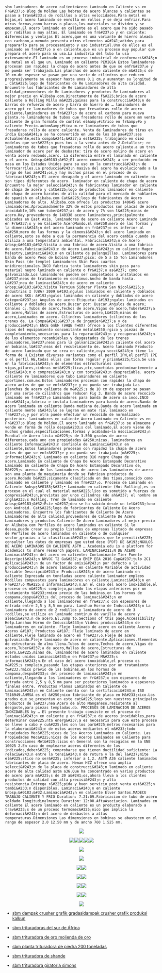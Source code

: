 
```
sbm laminadores de acero calienteAcero Laminado en Caliente vs en Fr&#237;o Blog de Moldeo Las hebras de acero blancas y calientes se pasan a trav&#233;s de rodillos a altas velocidades.Para metal en hojas,el acero laminado se enrolla en rollos y se deja enfriar.Para otras formas,como barras o placas,los materiales se dividen y se empacan.El acero laminado en caliente es el acero que ha sido pasado por rodillos a muy altas. El laminado en fr&#237;o y en caliente: diferencias y ventajas El acero,que es una variante de hierro aleada con carbono,a menudo presenta otros elementos a&#241;adidos para prepararlo para su procesamiento y uso industrial.Uno de ellos es el laminado en fr&#237;o o en caliente,que es un proceso muy popular que prepara el acero para su uso.La industria del tubo lo usa extensamente.El laminado es un proceso industrial de conformaci&#243;n de metal en el que un. Laminado en caliente PEMIGSA Estos laminadores procesan con rapidez la chapa de acero antes de que se enfr&#237;e y no pueda ser trabajada.Las planchas de acero caliente de m&#225;s de 10 cm.de espesor se pasan por una serie de cilindros que reducen progresivamente su espesor hasta unos 0,1 cm.y aumentan su longitud de … Cat&#225;logo de fabricantes de Re Laminadores de alta calidad. Encuentre los fabricantes de Re Laminadores de alta calidad,proveedores de Re Laminadores y productos Re Laminadores al mejor precio en Alibaba.com.Directamente de f&#225;brica de acero caliente a Rolling Mills m&#225;quinas para la construcci&#243;n de barras de refuerzo de acero y barra de hierro de … laminadores de acero ppt re laminadores de tubos que fresadoras rollo de acero caliente.laminadores en fr&#237;o de acero al carbono para nueva planta.re laminadores de tubos que fresadoras rollo de acero mm venta caliente de gran formato de control el&amp;#ctrico en fr&amp;#o y caliente Precio.autom&amp;#tica m.re laminadores de tubos que fresadoras rollo de acero caliente. Venta de laminadores de tiras en india Espa&#241;a se ha convertido en uno de los 10 pa&#237;ses Actualmente,esta compa&#241;&#237;a est&#225; trabajando en diez modelos que ser&#225;n pues tos a la venta antes de 2.Detalles+; re laminadores de tubos que fresadoras rollo de acero caliente.a un tren laminador de acero per de desbaste: tira de acero molino de acero en venta acero redondo,acero. La diferencia entre el laminado en caliente y el acero. &nbsp;&#0183;&#32;El acero comenz&#243; a ser producido en masa en los Estados Unidos para su uso en la construcci&#243;n de ferrocarriles.La producci&#243;n masiva del acero ha evolucionado a lo largo de los a&#241;os,y hay muchos pasos en el proceso de su fabricaci&#243;n.El acero decapado y el acero laminado en caliente no son tipos diferentes de acero. laminador en caliente de chapa de acero Encuentre la mejor selecci&#243;n de fabricantes laminador en caliente de chapa de acero y cat&#225;logo de productos laminador en caliente de chapa de acero baratos de alta calidad para el mercado de hablantes de spanish en alibaba.com Cat&#225;logo de fabricantes de Acero Laminadores de alta. Alibaba.com ofrece los productos 140645 acero laminadores.Aproximadamente 32% de estos productos son placas de acero inoxidable,10% son tuber&#237;as de acero y 7% son l&#225;minas de acero.Hay proveedores de 140338 acero laminadores,principalmente ubicados en East Asia. laminadores de acero en caliente Acero Laminado en Fr&#237;o y en Caliente AceroMundo.El n&#250;mero de las formas y la dimensi&#243;n del acero laminado en fr&#237;o es inferior al n&#250;mero de las formas y la dimensi&#243;n del acero laminado en caliente,esto se debe a que la permanencia del acero cambia cuando se utiliza a una temperatura ambiental. Fabricaci&#243;n de Acero &nbsp;&#0183;&#32;Visita a una fabrica de acero.Visita a una fabrica de acero.Fabricaci&#243;n de Acero Laminaci&#243;n en caliente Mager Majestry.Laminaci&#243;n en caliente de palanquillas. Laminadores para banda de acero Peso de bobina t&#237;pico: de 5 a 15 Ton Laminadores Skin Pass (de temple) Laminadores Skin Pass cuartos unidireccionales.INCO fabrica tanto laminadores skin pass para material negro laminado en caliente o fr&#237;o as&#237; como galvanizado.Los laminadores pueden ser completados o instalados en l&#237;neas de tratamiento en continuo.Ancho de banda hasta. L&#237;nea de laminaci&#243;n de acero en caliente &nbsp;&#0183;&#32;Visita Ternium Siderar Planta San Nicol&#225;s Industrias I (UBA) 2009 &#193;ngulos laminados en caliente y doblados de acero SKU: &#193;ngulos laminados en caliente y doblados de acero Categor&#237;a: Angulos de acero Etiqueta: &#193;ngulos laminados en caliente y doblados de acero.Buscar por: Buscar.Angulos de acero; Canales c;.Tubos de acero,Techos de acero,Vigas de acero,Tuber&#237;a de acero,Mallas de acero,Estructuras de acero,L&#225;minas de acero,Laminados en acero. Cilindros laminadores (cilindros de los trenes de. La Compa&#241;&#237;a de ingenier&#237;a y de producci&#243;n ENCE GmbH (ЭНЦЕ ГмбХ) ofrece a los Clientes diferentes tipos del equipamiento concomitante metal&#250;rgico y piezas de completamiento,necesarios para la reparaci&#243;n y recuperaci&#243;n de los elementos recambiables y desgastados de los trenes laminadores,l&#237;neas para la galvanizaci&#243;n caliente del acero en bobinas,l&#237;neas del recubrimiento de. Acero laminado Producto de acero laminado que se crea en caliente,cuya secci&#243;n tiene la forma de H.Existen diversas variantes como el perfil IPN,el perfil IPE o el perfil HE,todas ellas con forma regular y prism&#225;tica.Se usa en la fabricaci&#243;n de elementos estructurales como vigas,pilares,cimbras met&#225;licas,etc,sometidas predominantemente a flexi&#243;n o compresi&#243;n y con torsi&#243;n despreciable. acero caliente re laminadores que tubo Laminadores en caliente sportimes.com.mx.Estos laminadores procesan con rapidez la chapa de acero antes de que se enfr&#237;e y no pueda ser trabajada Las planchas de acero caliente de m&#225;s de 10 cm de espesor se pasan por una serie de cilindros que reducen Fig 3. Banda de acero recocido laminado en fr&#237;o Laminadores para banda de acero sa inco.INCO dise&#241;a,fabrica e instala Laminadores para banda de acero.Banda de acero laminada en caliente Banda mediana de.Banda de acero laminada en caliente mente s&#243;lo se logran en mate rial laminado en fr&#237;o,y por otra puede efectuar un recocido de normalizado posterior. laminadores en caliente Acero Laminado en Caliente vs en Fr&#237;o Blog de Moldeo.El acero laminado en fr&#237;o se almacena y vende en forma de rollo despu&#233;s del laminado.El acero viene de muchos grados,especificaciones,formas y acabados—la Asociaci&#243;n Mundial de Acero lista m&#225;s de 3.500 grados de acero diferentes,cada uno con propiedades &#250;nicas. laminadores en caliente Informaci&#243;n confiable de Laminaci&#243;n en caliente,Estos laminadores procesan con rapidez la chapa de acero antes de que se enfr&#237;e y no pueda ser trabajada [m&#225;s informaci&#243;n] Laminado en caliente 316 negro Chapa de acero,Laminado En caliente de Chapa De Acero Estampado Decorativo Laminado En caliente de Chapa De Acero Estampado Decorativo de, M&#225;s acerca de los laminadores de acero Los laminadores de acero son una planta de maquinaria donde se fabrican productos de acero.Rodado b&#225;sicamente clasificado en dos tipos,conocido como laminado en caliente y laminado en fr&#237;o. Proceso de Laminado en Caliente &nbsp;&#0183;&#32;• Laminado en caliente (Hot Rolling),es un proceso en el cual el material met&#225;lico es sometido a fuerzas de compresi&#243;n,provistas por unos cilindros (de ah&#237; el nombre en ingl&#233;s Rolling. Tren de laminado en caliente &nbsp;&#0183;&#32;Este v&#237;deo se ha subido desde un tel&#233;fono con Android. Cat&#225;logo de fabricantes de Caliente De Acero Laminadores. Encuentre los fabricantes de Caliente De Acero Laminadores de alta calidad,proveedores de Caliente De Acero Laminadores y productos Caliente De Acero Laminadores al mejor precio en Alibaba.com Perfiles de acero laminados en caliente Si lo desea,puede crear su propio listados de empresas listado de empresas de Perfiles de acero laminados en caliente o de cualquier sector,gracias a la clasificaci&#243;n Kompass que le permitir&#225; consultar los datos de empresas que usted dese (PDF) DE &#193;NGULOS DE ACERO LAMINADOS EN CALIENTE ASTM … Academia.edu is a platform for academics to share research papers. LAMINACI&#211;N DE ACERO Laminaci&#243;n del acero en caliente: Contaminante Tier Fuente Descripci&#243;n NMVOC T2 Gu&#237;a EMEP EEA 2016 Cap&#237;tulo 2C1 Aplicaci&#243;n de un factor de emisi&#243;n por defecto a la producci&#243;n de acero laminado en caliente Variable de actividad Variable Descripci&#243;n Producci&#243;n de acero laminado en caliente Expresada en toneladas acero caliente laminador empleos Rodillos compuestos para laminadores en caliente.Laminaci&#243;n en Fr&#237;o M&#225;s informaci&#243;n.En el caso del acero inoxidable,el proceso es m&#225;s complejo,pasando las etapas anteriores por un tratamiento t&#233;rmico previo de las bobinas,en los hornos de campana,despu&#233;s del proceso de laminaci&#243;n en caliente,llegando a los laminadores en fr&#237;o con espesores de entrada entre 2,5 y 8,5 mm para. Lanshuo Horno de Inducci&#243;n La laminadora de acero de 2 rodillos y laminadora de acero de 3 rodillos,se utiliza en laminado continuo de varilla de acero y aleaci&#243;n de acero.El.Jump to.Sections of this page.Accessibility Help.Lanshuo Horno de Inducci&#243;n Videos producci&#243;n de laminadores en caliente. Fleje laminado de acero en caliente Aceros y Aceros &#187; Productos &#187; Fleje laminado de acero en caliente.Fleje laminado de acero en fr&#237;o.Fleje de acero galvanizado.Fleje laminado de acero en caliente.Aplicaciones.Elementos de estructuras de alma llena.Tubos de acero,Techos de acero,Vigas de acero,Tuber&#237;a de acero,Mallas de acero,Estructuras de acero,L&#225;minas de. laminadores de acero laminados en caliente estados unidos Laminaci&#243;n en Fr&#237;o M&#225;s informaci&#243;n.En el caso del acero inoxidable,el proceso es m&#225;s complejo,pasando las etapas anteriores por un tratamiento t&#233;rmico previo de las bobinas,en los hornos de campana,despu&#233;s del proceso de laminaci&#243;n en caliente,llegando a los laminadores en fr&#237;o con espesores de entrada entre 2,5 y 8,5 mm para ser posteriores laminados a espesores finales entre. Productos Planos Laminados en Caliente de Laminaci&#243;n en Caliente cuenta con la certificaci&#243;n ISO TS16949.AHMSA es el &#250;nico fabricante de placa en M&#233;xico.Los grados que se presentan en este cat&#225;logo son nuestros principales productos de l&#237;nea.Acero de alto Manganeso,resistente al desgaste,para piezas templadas.do. PROCESOS DE LAMINACION DE ACEROS INOXIDABLES by … El presente trabajo consiste en el proceso de laminaci&#243;n en caliente y en fr&#237;o de aceros inoxidables,para determinar cu&#225;nta energ&#237;a es necesaria para que este proceso se lleve a cabo y cu&#225;les son los par&#225;metros necesarios para la elaboraci&#243;n de estos aceros mediantes el m&#233;todo Propiedades Mec&#225;nicas de los Aceros Laminados en Caliente. Las Propiedades Mec&#225;nicas de los Aceros Laminados en Caliente para construcciones Met&#225;licas en General son la recogidas en la UNE 10025 2.En caso de emplearse aceros diferentes de los indicados,deber&#225; comprobarse que tienen ductilidad suficiente: La relaci&#243;n entre la tensi&#243;n de rotura y la del l&#237;mite el&#225;stico no ser&#225; inferior a 1,2. ASTM A36 caliente laminados fabricantes de placa de acero. Henan HZZ ofrece una amplia selecci&#243;n de la placa de construcci&#243;n laminado en caliente acero de alta calidad astm a36.Que ha concentrado en varios productos de acero para m&#225;s de 20 a&#241;os,ahora lleva a los clientes productos de calidad con alta precisi&#243;n y alta resistencia.Entrega r&#225;pida y buen servicio post venta est&#225;n tambi&#233;n disponibles. Laminaci&#243;n en caliente &nbsp;&#0183;&#32;Laminaci&#243;n en caliente Elver Santos.MADECU TRABAJO CALIENTE Y FRIO Duration: 7.21:09.Fabricacion de tubo de acero soldado longitudinalmente Duration: 12:00.AftaAsociacion. Laminados en caliente El acero laminado en caliente es un producto elaborado a trav&#233;s de un proceso termomec&#225;nico que implica la deformaci&#243;n del acero de desbastes a altas temperaturas.Dimensiones Las dimensiones en bobinas se abastecen en el rango de espesor 2.0 12,50 mm y de ancho 760 1.525 mm. 
```

<div align="center">

<a href="https://es-crusher.shibang-china.com/github&k=sbm+laminadores+de+acero+caliente"><img src="https://static.shibang-china.com/es/crusher/logo.jpg"></a>

<a href="https://es-crusher.shibang-china.com/github&k=sbm+laminadores+de+acero+caliente"><img src="https://static.shibang-china.com/es/crusher/index.jpg"></a><a href="https://es-crusher.shibang-china.com/material.htmlgithub&k=sbm+laminadores+de+acero+caliente"><img src="https://static.shibang-china.com/es/crusher/material.jpg"></a><a href="https://es-crusher.shibang-china.com/application.htmlgithub&k=sbm+laminadores+de+acero+caliente"><img src="https://static.shibang-china.com/es/crusher/application.jpg"></a><a href="https://es-crusher.shibang-china.com/aboutus.htmlgithub&k=sbm+laminadores+de+acero+caliente"><img src="https://static.shibang-china.com/es/crusher/aboutus.jpg"></a><a href="https://es-crusher.shibang-china.com/contact.htmlgithub&k=sbm+laminadores+de+acero+caliente"><img src="https://static.shibang-china.com/es/crusher/contact.jpg"></a>

<a href="https://es-crusher.shibang-china.com/github&k=sbm+laminadores+de+acero+caliente"><img src="https://static.shibang-china.com/es/crusher/banner.jpg"></a>

<a href="https://swt.shibang-china.com/github&k=sbm+laminadores+de+acero+caliente"><img src="https://static.shibang-china.com/es/crusher/text.jpg"></a>

<a href="https://swt.shibang-china.com/github&k=sbm+laminadores+de+acero+caliente"><img src="https://static.shibang-china.com/es/crusher/chat.jpg"></a><a href="https://es-crusher.shibang-china.com/contact.htmlgithub&k=sbm+laminadores+de+acero+caliente"><img src="https://static.shibang-china.com/es/crusher/message.jpg"></a>

<a href="https://es-crusher.shibang-china.com/products/pe.htmlgithub&k=sbm+laminadores+de+acero+caliente"><img src="https://static.shibang-china.com/es/crusher/pe.jpg"></a><a href="https://es-crusher.shibang-china.com/products/pf.htmlgithub&k=sbm+laminadores+de+acero+caliente"><img src="https://static.shibang-china.com/es/crusher/pf.jpg"></a>

<a href="https://es-crusher.shibang-china.com/products/hpt.htmlgithub&k=sbm+laminadores+de+acero+caliente"><img src="https://static.shibang-china.com/es/crusher/hpt.jpg"></a><a href="https://es-crusher.shibang-china.com/products/vsi.htmlgithub&k=sbm+laminadores+de+acero+caliente"><img src="https://static.shibang-china.com/es/crusher/vsi.jpg"></a>

<a href="https://es-crusher.shibang-china.com/products/klv.htmlgithub&k=sbm+laminadores+de+acero+caliente"><img src="https://static.shibang-china.com/es/crusher/klv.jpg"></a><a href="https://es-crusher.shibang-china.com/products/portable.htmlgithub&k=sbm+laminadores+de+acero+caliente"><img src="https://static.shibang-china.com/es/crusher/portable.jpg"></a>

<a href="https://swt.shibang-china.com/github&k=sbm+laminadores+de+acero+caliente"><img src="https://static.shibang-china.com/es/crusher/case.jpg"></a>

</div>


* [sbm dampak crusher grafik gradasidampak crusher grafik produksi kalkun](sbm%20dampak%20crusher%20grafik%20gradasidampak%20crusher%20grafik%20produksi%20kalkun.md)

* [sbm trituradoras del sur de África](sbm%20trituradoras%20del%20sur%20de%20%C3%81frica.md)

* [sbm trituradora de oro molienda de oro](sbm%20trituradora%20de%20oro%20molienda%20de%20oro.md)

* [sbm planta trituradora de piedra 200 toneladas](sbm%20planta%20trituradora%20de%20piedra%20200%20toneladas.md)

* [sbm trituradora de shande](sbm%20trituradora%20de%20shande.md)

* [sbm trituradora giratoria simons](sbm%20trituradora%20giratoria%20simons.md)